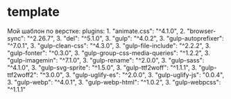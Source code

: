 # template
Мой шаблон по верстке:
plugins:
    1. "animate.css": "^4.1.0",
    2. "browser-sync": "^2.26.7",
    3. "del": "^5.1.0",
    3. "gulp": "^4.0.2",
    3. "gulp-autoprefixer": "^7.0.1",
    3. "gulp-clean-css": "^4.3.0",
    3. "gulp-file-include": "^2.2.2",
    3. "gulp-fonter": "^0.3.0",
    3. "gulp-group-css-media-queries": "^1.2.2",
    3. "gulp-imagemin": "^7.1.0",
    3. "gulp-rename": "^2.0.0",
    3. "gulp-sass": "^4.1.0",
    3. "gulp-svg-sprite": "^1.5.0",
    3. "gulp-ttf2woff": "^1.1.1",
    3. "gulp-ttf2woff2": "^3.0.0",
   3.  "gulp-uglify-es": "^2.0.0",
    3. "gulp-uglify-js": "0.0.4",
    3. "gulp-webp": "^4.0.1",
    3. "gulp-webp-html": "^1.0.2",
    3. "gulp-webpcss": "^1.1.1"
